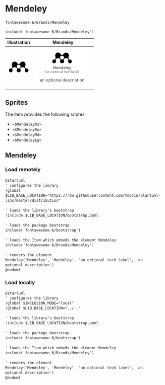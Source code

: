 # Mendeley


```text
fontawesome-6/Brands/Mendeley
```

```text
include('fontawesome-6/Brands/Mendeley')
```



| Illustration | Mendeley |
| :---: | :---: |
| ![illustration for Illustration](../../fontawesome-6/Brands/Mendeley.png) | ![illustration for Mendeley](../../fontawesome-6/Brands/Mendeley.Local.png) |



## Sprites
The item provides the following sriptes:

- `<$MendeleyXs>`
- `<$MendeleySm>`
- `<$MendeleyMd>`
- `<$MendeleyLg>`





## Mendeley

### Load remotely
```plantuml
@startuml
' configures the library
!global $LIB_BASE_LOCATION="https://raw.githubusercontent.com/tmorin/plantuml-libs/master/distribution"

' loads the library's bootstrap
!include $LIB_BASE_LOCATION/bootstrap.puml

' loads the package bootstrap
include('fontawesome-6/bootstrap')

' loads the Item which embeds the element Mendeley
include('fontawesome-6/Brands/Mendeley')

' renders the element
Mendeley('Mendeley', 'Mendeley', 'an optional tech label', 'an optional description')
@enduml
```

### Load locally
```plantuml
@startuml
' configures the library
!global $INCLUSION_MODE="local"
!global $LIB_BASE_LOCATION="../.."

' loads the library's bootstrap
!include $LIB_BASE_LOCATION/bootstrap.puml

' loads the package bootstrap
include('fontawesome-6/bootstrap')

' loads the Item which embeds the element Mendeley
include('fontawesome-6/Brands/Mendeley')

' renders the element
Mendeley('Mendeley', 'Mendeley', 'an optional tech label', 'an optional description')
@enduml
```

